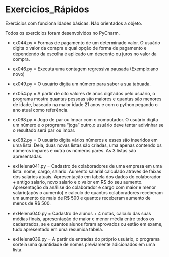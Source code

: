 # Exercicios_Rápidos

Exercicios com funcionalidades básicas. 
Não orientados a objeto. 

Todos os exercícios foram desenvolvidos no PyCharm. 

* ex044.py = Formas de pagamento de um determinado valor. O usuário digita 
o valor da compra e qual opção de forma de pagamento e dependendo da escolha é aplicado 
um desconto ou juros no valor da compra. 

* ex046.py = Executa uma contagem regressiva pausada (Exemplo:ano novo) 

* ex049.py = O usuário digita um número para saber a sua tabuada. 

* ex054.py = A partir de oito valores de anos digitados pelo usuário, o programa mostra quantas 
pessoas são maiores e quantas são menores de idade, baseado na maior idade 21 anos e com o python
pegando o ano atual como referência. 

* ex068.py = Jogo de par ou ímpar com o computador. O usuário digita um número e o programa “joga” 
outro,o usuário deve tentar adivinhar se o resultado será par ou impar. 

* ex082.py = O usuário digita vários números e esses são inseridos em uma lista. Dela, duas novas listas 
são criadas, uma apenas contendo os números impares e outra os números pares. As 3 listas são apresentadas.

* exHelena041.py = Cadastro de colaboradores de uma empresa em uma lista: nome, cargo, salario. Aumento salarial 
calculado através de faixas dos salários atuais. Apresentação em tabela dos dados do colaborador + antigo salario, 
novo salario e o valor em R$ do seu aumento. Apresentação da análise do colaborador e cargo com maior e menor 
salário(após o aumento) e calculo de quantos colaboradores receberam um aumento de mais de R$ 500 e quantos 
receberam aumento de menos de R$ 500. 

* exHelena040.py = Cadastro de alunos + 4 notas, calculo das suas médias finais, apresentação de maior e menor média 
entre todos os cadastrados, se e quantos alunos foram aprovados ou estão em exame, tudo apresentado em uma resumida tabela. 

* exHelena039.py = A partir de entradas do próprio usuário, o programa sorteia uma quantidade de nomes previamente 
adicionados em uma lista. 
